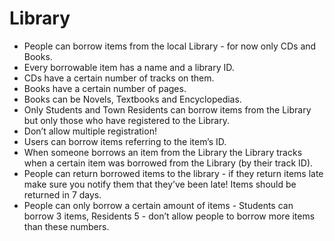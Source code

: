 # Library
- People can borrow items from the local Library - for now only CDs and Books.
- Every borrowable item has a name and a library ID.
- CDs have a certain number of tracks on them.
- Books have a certain number of pages.
- Books can be Novels, Textbooks and Encyclopedias.
- Only Students and Town Residents can borrow items from the Library but only those
who have registered to the Library.
- Don’t allow multiple registration!
- Users can borrow items referring to the item’s ID.
- When someone borrows an item from the Library the Library tracks when a certain item
was borrowed from the Library (by their track ID).
- People can return borrowed items to the library - if they return items late make sure you
notify them that they’ve been late! Items should be returned in 7 days.
- People can only borrow a certain amount of items - Students can borrow 3 items,
Residents 5 - don’t allow people to borrow more items than these numbers.
